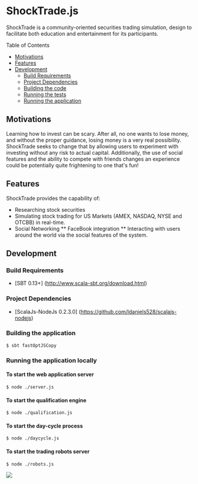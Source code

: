 ShockTrade.js
===============
ShockTrade is a community-oriented securities trading simulation, design to facilitate both education and entertainment
for its participants.

Table of Contents

* <a href="#motivations">Motivations</a>
* <a href="#features">Features</a>
* <a href="#development">Development</a>
	* <a href="#build-requirements">Build Requirements</a>
	* <a href="#project-dependencies">Project Dependencies</a>
	* <a href="#building-the-code">Building the code</a>
	* <a href="#testing-the-code">Running the tests</a>	
	* <a href="#running-the-app">Running the application</a>
	
<a name="motivations"></a>
## Motivations	
	
Learning how to invest can be scary. After all, no one wants to lose money, and without the proper guidance, losing
money is a very real possibility. ShockTrade seeks to change that by allowing users to experiment with investing without
any risk to actual capital. Additionally, the use of social features and the ability to compete with friends changes an
experience could be potentially quite frightening to one that's fun!
	
<a name="features"></a>
## Features

ShockTrade provides the capability of:

* Researching stock securities 
* Simulating stock trading for US Markets (AMEX, NASDAQ, NYSE and OTCBB) in real-time.
* Social Networking
** FaceBook integration
** Interacting with users around the world via the social features of the system.

<a name="development"></a>
## Development

<a name="build-requirements"></a>
### Build Requirements

* [SBT 0.13+] (http://www.scala-sbt.org/download.html)

<a name="project-dependencies"></a>
### Project Dependencies

* [ScalaJs-NodeJs 0.2.3.0] (https://github.com/ldaniels528/scalajs-nodejs)

<a name="building-the-code"></a>
### Building the application

    $ sbt fastOptJSCopy
    
<a name="testing-the-code"></a>    
### Running the application locally

#### To start the web application server 

    $ node ./server.js
       
#### To start the qualification engine

    $ node ./qualification.js

#### To start the day-cycle process

    $ node ./daycycle.js
    
#### To start the trading robots server

    $ node ./robots.js


<img src="https://github.com/ldaniels528/shocktrade.js/blob/master/screenshots/discover.png">
